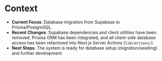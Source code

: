 # Context

-   **Current Focus**: Database migration from Supabase to Prisma/PostgreSQL.
-   **Recent Changes**: Supabase dependencies and client utilities have been removed. Prisma ORM has been integrated, and all client-side database access has been refactored into Next.js Server Actions (`lib/actions/`).
-   **Next Steps**: The system is ready for database setup (migration/seeding) and further development.